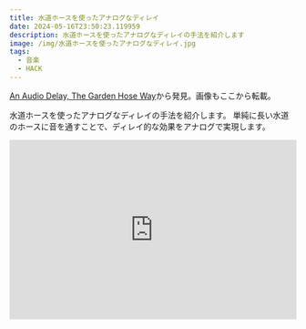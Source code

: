 ```yaml
---
title: 水道ホースを使ったアナログなディレイ
date: 2024-05-16T23:50:23.119959
description: 水道ホースを使ったアナログなディレイの手法を紹介します
image: /img/水道ホースを使ったアナログなディレイ.jpg
tags:
  - 音楽
  - HACK
---
```

[An Audio Delay, The Garden Hose Way](https://hackaday.com/2024/05/09/an-audio-delay-the-garden-hose-way/)から発見。画像もここから転載。

水道ホースを使ったアナログなディレイの手法を紹介します。
単純に長い水道のホースに音を通すことで、ディレイ的な効果をアナログで実現します。

<iframe width="100%" height="315" src="https://www.youtube.com/embed/9xjvcStiDmQ" title="YouTube video player" frameborder="0" allow="accelerometer; autoplay; clipboard-write; encrypted-media; gyroscope; picture-in-picture" allowfullscreen></iframe>



